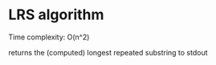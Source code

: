 # LRS algorithm 
Time complexity: O(n^2)

returns the (computed) longest repeated substring to stdout
